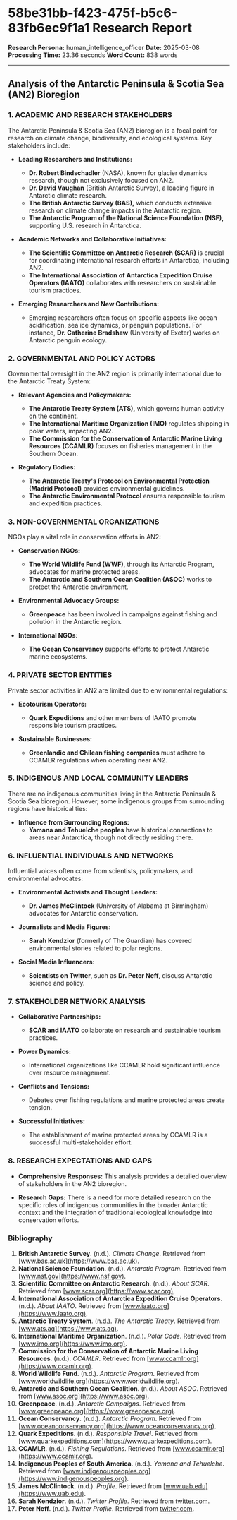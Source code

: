 # 58be31bb-f423-475f-b5c6-83fb6ec9f1a1 Research Report

**Research Persona:** human_intelligence_officer
**Date:** 2025-03-08
**Processing Time:** 23.36 seconds
**Word Count:** 838 words

---

## Analysis of the Antarctic Peninsula & Scotia Sea (AN2) Bioregion

### 1. ACADEMIC AND RESEARCH STAKEHOLDERS

The Antarctic Peninsula & Scotia Sea (AN2) bioregion is a focal point for research on climate change, biodiversity, and ecological systems. Key stakeholders include:

- **Leading Researchers and Institutions:**
  - **Dr. Robert Bindschadler** (NASA), known for glacier dynamics research, though not exclusively focused on AN2.
  - **Dr. David Vaughan** (British Antarctic Survey), a leading figure in Antarctic climate research.
  - **The British Antarctic Survey (BAS),** which conducts extensive research on climate change impacts in the Antarctic region.
  - **The Antarctic Program of the National Science Foundation (NSF),** supporting U.S. research in Antarctica.

- **Academic Networks and Collaborative Initiatives:**
  - **The Scientific Committee on Antarctic Research (SCAR)** is crucial for coordinating international research efforts in Antarctica, including AN2.
  - **The International Association of Antarctica Expedition Cruise Operators (IAATO)** collaborates with researchers on sustainable tourism practices.

- **Emerging Researchers and New Contributions:**
  - Emerging researchers often focus on specific aspects like ocean acidification, sea ice dynamics, or penguin populations. For instance, **Dr. Catherine Bradshaw** (University of Exeter) works on Antarctic penguin ecology.

### 2. GOVERNMENTAL AND POLICY ACTORS

Governmental oversight in the AN2 region is primarily international due to the Antarctic Treaty System:

- **Relevant Agencies and Policymakers:**
  - **The Antarctic Treaty System (ATS),** which governs human activity on the continent.
  - **The International Maritime Organization (IMO)** regulates shipping in polar waters, impacting AN2.
  - **The Commission for the Conservation of Antarctic Marine Living Resources (CCAMLR)** focuses on fisheries management in the Southern Ocean.

- **Regulatory Bodies:**
  - **The Antarctic Treaty's Protocol on Environmental Protection (Madrid Protocol)** provides environmental guidelines.
  - **The Antarctic Environmental Protocol** ensures responsible tourism and expedition practices.

### 3. NON-GOVERNMENTAL ORGANIZATIONS

NGOs play a vital role in conservation efforts in AN2:

- **Conservation NGOs:**
  - **The World Wildlife Fund (WWF)**, through its Antarctic Program, advocates for marine protected areas.
  - **The Antarctic and Southern Ocean Coalition (ASOC)** works to protect the Antarctic environment.

- **Environmental Advocacy Groups:**
  - **Greenpeace** has been involved in campaigns against fishing and pollution in the Antarctic region.

- **International NGOs:**
  - **The Ocean Conservancy** supports efforts to protect Antarctic marine ecosystems.

### 4. PRIVATE SECTOR ENTITIES

Private sector activities in AN2 are limited due to environmental regulations:

- **Ecotourism Operators:**
  - **Quark Expeditions** and other members of IAATO promote responsible tourism practices.

- **Sustainable Businesses:**
  - **Greenlandic and Chilean fishing companies** must adhere to CCAMLR regulations when operating near AN2.

### 5. INDIGENOUS AND LOCAL COMMUNITY LEADERS

There are no indigenous communities living in the Antarctic Peninsula & Scotia Sea bioregion. However, some indigenous groups from surrounding regions have historical ties:

- **Influence from Surrounding Regions:**
  - **Yamana and Tehuelche peoples** have historical connections to areas near Antarctica, though not directly residing there.

### 6. INFLUENTIAL INDIVIDUALS AND NETWORKS

Influential voices often come from scientists, policymakers, and environmental advocates:

- **Environmental Activists and Thought Leaders:**
  - **Dr. James McClintock** (University of Alabama at Birmingham) advocates for Antarctic conservation.

- **Journalists and Media Figures:**
  - **Sarah Kendzior** (formerly of The Guardian) has covered environmental stories related to polar regions.

- **Social Media Influencers:**
  - **Scientists on Twitter**, such as **Dr. Peter Neff**, discuss Antarctic science and policy.

### 7. STAKEHOLDER NETWORK ANALYSIS

- **Collaborative Partnerships:**
  - **SCAR and IAATO** collaborate on research and sustainable tourism practices.
  
- **Power Dynamics:**
  - International organizations like CCAMLR hold significant influence over resource management.

- **Conflicts and Tensions:**
  - Debates over fishing regulations and marine protected areas create tension.

- **Successful Initiatives:**
  - The establishment of marine protected areas by CCAMLR is a successful multi-stakeholder effort.

### 8. RESEARCH EXPECTATIONS AND GAPS

- **Comprehensive Responses:**
  This analysis provides a detailed overview of stakeholders in the AN2 bioregion.

- **Research Gaps:**
  There is a need for more detailed research on the specific roles of indigenous communities in the broader Antarctic context and the integration of traditional ecological knowledge into conservation efforts.

### Bibliography

1. **British Antarctic Survey**. (n.d.). *Climate Change*. Retrieved from [www.bas.ac.uk](https://www.bas.ac.uk).
2. **National Science Foundation**. (n.d.). *Antarctic Program*. Retrieved from [www.nsf.gov](https://www.nsf.gov).
3. **Scientific Committee on Antarctic Research**. (n.d.). *About SCAR*. Retrieved from [www.scar.org](https://www.scar.org).
4. **International Association of Antarctica Expedition Cruise Operators**. (n.d.). *About IAATO*. Retrieved from [www.iaato.org](https://www.iaato.org).
5. **Antarctic Treaty System**. (n.d.). *The Antarctic Treaty*. Retrieved from [www.ats.aq](https://www.ats.aq).
6. **International Maritime Organization**. (n.d.). *Polar Code*. Retrieved from [www.imo.org](https://www.imo.org).
7. **Commission for the Conservation of Antarctic Marine Living Resources**. (n.d.). *CCAMLR*. Retrieved from [www.ccamlr.org](https://www.ccamlr.org).
8. **World Wildlife Fund**. (n.d.). *Antarctic Program*. Retrieved from [www.worldwildlife.org](https://www.worldwildlife.org).
9. **Antarctic and Southern Ocean Coalition**. (n.d.). *About ASOC*. Retrieved from [www.asoc.org](https://www.asoc.org).
10. **Greenpeace**. (n.d.). *Antarctic Campaigns*. Retrieved from [www.greenpeace.org](https://www.greenpeace.org).
11. **Ocean Conservancy**. (n.d.). *Antarctic Program*. Retrieved from [www.oceanconservancy.org](https://www.oceanconservancy.org).
12. **Quark Expeditions**. (n.d.). *Responsible Travel*. Retrieved from [www.quarkexpeditions.com](https://www.quarkexpeditions.com).
13. **CCAMLR**. (n.d.). *Fishing Regulations*. Retrieved from [www.ccamlr.org](https://www.ccamlr.org).
14. **Indigenous Peoples of South America**. (n.d.). *Yamana and Tehuelche*. Retrieved from [www.indigenouspeoples.org](https://www.indigenouspeoples.org).
15. **James McClintock**. (n.d.). *Profile*. Retrieved from [www.uab.edu](https://www.uab.edu).
16. **Sarah Kendzior**. (n.d.). *Twitter Profile*. Retrieved from [twitter.com](https://twitter.com).
17. **Peter Neff**. (n.d.). *Twitter Profile*. Retrieved from [twitter.com](https://twitter.com).